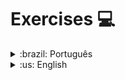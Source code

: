 # Exercises 💻

<details>
<summary>:brazil: Português</summary>

## Descrição

Repositório destinado aos exercícios resolvidos.

</details>

<details>
<summary>:us: English</summary>

## Description

Repository for solved exercises.

</details>
